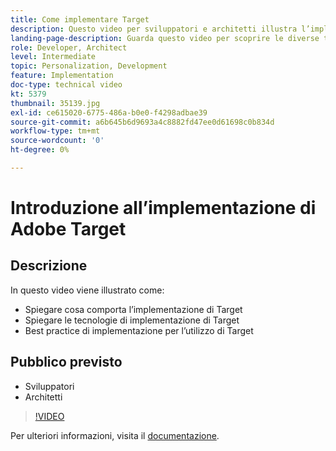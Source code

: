 ```yaml
---
title: Come implementare Target
description: Questo video per sviluppatori e architetti illustra l’implementazione di Adobe Target. Guarda questo video per scoprire le diverse tecnologie per l’implementazione di Target e per applicare le relative best practice.
landing-page-description: Guarda questo video per scoprire le diverse tecnologie per l’implementazione di Target e per applicare le relative best practice.
role: Developer, Architect
level: Intermediate
topic: Personalization, Development
feature: Implementation
doc-type: technical video
kt: 5379
thumbnail: 35139.jpg
exl-id: ce615020-6775-486a-b0e0-f4298adbae39
source-git-commit: a6b645b6d9693a4c8882fd47ee0d61698c0b834d
workflow-type: tm+mt
source-wordcount: '0'
ht-degree: 0%

---
```


# Introduzione all’implementazione di Adobe Target

## Descrizione

In questo video viene illustrato come:

* Spiegare cosa comporta l’implementazione di Target
* Spiegare le tecnologie di implementazione di Target
* Best practice di implementazione per l’utilizzo di Target

## Pubblico previsto

* Sviluppatori
* Architetti

>[!VIDEO](https://video.tv.adobe.com/v/35139/?quality=12)

Per ulteriori informazioni, visita il [documentazione](https://experienceleague.adobe.com/docs/target/using/implement-target/implementing-target.html?lang=en).
